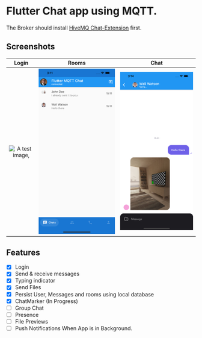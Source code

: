 # Flutter Chat app using MQTT.
The Broker should install [HiveMQ Chat-Extension](https://github.com/WahidNasri/hivemq-chat-extension) first.

## Screenshots
| Login      | Rooms      | Chat
|:------------:|:-------------:|:-------:
| ![A test image,](screenshots/sc1.png) | ![A test image,](screenshots/sc2.png) |![A test image,](screenshots/sc3.png)


## Features
- [x] Login
- [x] Send & receive messages
- [x] Typing indicator
- [x] Send Files
- [x] Persist User, Messages and rooms using local database
- [x] ChatMarker (In Progress)
- [ ] Group Chat
- [ ] Presence
- [ ] File Previews
- [ ] Push Notifications When App is in Background.